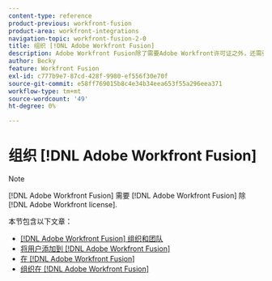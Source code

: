 ```yaml
---
content-type: reference
product-previous: workfront-fusion
product-area: workfront-integrations
navigation-topic: workfront-fusion-2-0
title: 组织 [!DNL Adobe Workfront Fusion]
description: Adobe Workfront Fusion除了需要Adobe Workfront许可证之外，还需要Adobe Workfront Fusion许可证。
author: Becky
feature: Workfront Fusion
exl-id: c777b9e7-87cd-428f-9980-ef556f30e70f
source-git-commit: e58ff769015b8c4e34b34eea653f55a296eea371
workflow-type: tm+mt
source-wordcount: '49'
ht-degree: 0%

---
```


# 组织 [!DNL Adobe Workfront Fusion]

>[!NOTE]
>
>[!DNL Adobe Workfront Fusion] 需要 [!DNL Adobe Workfront Fusion] 除 [!DNL Adobe Workfront license].

本节包含以下文章：

* [[!DNL Adobe Workfront Fusion] 组织和团队](../../workfront-fusion/organizations/organizations-and-teams.md)
* [将用户添加到 [!DNL Adobe Workfront Fusion]](../../workfront-fusion/organizations/add-user-to-an-organization.md)
* [在 [!DNL Adobe Workfront Fusion]](../../workfront-fusion/organizations/manage-fusion-users.md)
* [组织在 [!DNL Adobe Workfront Fusion]](../../workfront-fusion/organizations/organization-roles.md)
